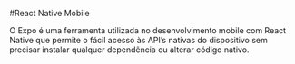 #React Native Mobile

O Expo é uma ferramenta utilizada no desenvolvimento mobile com React Native que permite o fácil acesso às API’s nativas do dispositivo sem precisar instalar qualquer dependência ou alterar código nativo.
